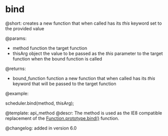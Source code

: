 bind
=============

@short:
	creates a new function that when called has its <i>this</i> keyword set to the provided value

@params:

- method		function			the target function
- thisArg		object				the value to be passed as the <i>this</i> parameter to the target function when the bound function is called

@returns:

- bound_function		function		 a new function that when called has its <i>this</i> keyword that will be passed to the target function

@example:

scheduler.bind(method, thisArg);

@template:	api_method
@descr:
The method is used as the IE8 compatible replacement of the [Function.prototype.bind()](https://developer.mozilla.org/en-US/docs/Web/JavaScript/Reference/Global_objects/Function/bind) function.

@changelog:
added in version 6.0